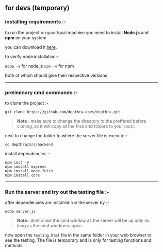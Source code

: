 
## for devs (temporary)

### installing requirements :-

to run the project on your local machine you need to install **Node.js** and **npm** on your system

you can download it [here](https://nodejs.org/en/download/).

to verify node installation:-

`node -v` for node.js
`npm -v` for npm

both of which should give their respective versions

---

### preliminary cmd commands :-

to clone the project :-

    git clone https://github.com/depthra-devs/depthra.git

> **Note :** make sure to change the directory to the preffered before cloning, as it will copy all the files and folders to your local.

next to change the folder to where the server file is execute :-

    cd depthra/src/backend

install dependencies :-

    npm init -y
    npm install express
    npm install node-fetch
    npm install cors

---

### Run the server and try out the testing file :-
after dependencies are installed run the server by :-

    node server.js

> **Note :** dont close the cmd window as the server will be up only as long as the cmd window is open.

now open the `testing.html` file in the same folder in your web browser to see the testing. The file is temporary and is only for testing functions and methods